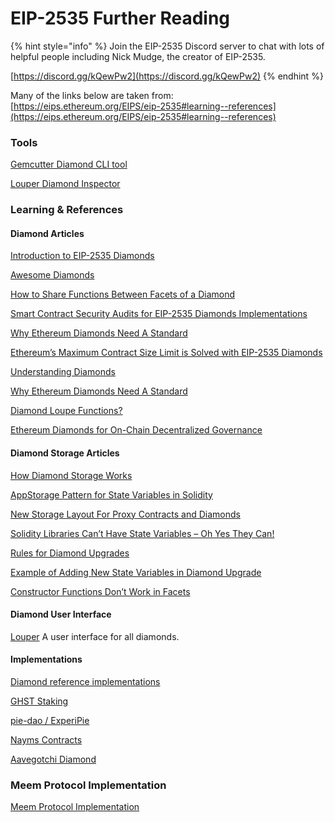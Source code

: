 # EIP-2535 Further Reading

{% hint style="info" %}
Join the EIP-2535 Discord server to chat with lots of helpful people including Nick Mudge, the creator of EIP-2535.

[https://discord.gg/kQewPw2](https://discord.gg/kQewPw2)
{% endhint %}

Many of the links below are taken from: [https://eips.ethereum.org/EIPS/eip-2535#learning--references](https://eips.ethereum.org/EIPS/eip-2535#learning--references)

### Tools <a href="#learning--references" id="learning--references"></a>

[Gemcutter Diamond CLI tool](https://0xhabitat.org/docs/Developers/Gemcutter)

[Louper Diamond Inspector](https://louper.dev/)

### Learning & References <a href="#learning--references" id="learning--references"></a>

#### &#x20;Diamond Articles

[Introduction to EIP-2535 Diamonds](https://eip2535diamonds.substack.com/p/introduction-to-the-diamond-standard)

[Awesome Diamonds](https://github.com/mudgen/awesome-diamonds)

[How to Share Functions Between Facets of a Diamond](https://dev.to/mudgen/how-to-share-functions-between-facets-of-a-diamond-1njb)

[Smart Contract Security Audits for EIP-2535 Diamonds Implementations](https://eip2535diamonds.substack.com/p/smart-contract-security-audits-for)

[Why Ethereum Diamonds Need A Standard](https://dev.to/mudgen/why-diamonds-need-a-standard-1i1h)

[Ethereum’s Maximum Contract Size Limit is Solved with EIP-2535 Diamonds](https://dev.to/mudgen/ethereum-s-maximum-contract-size-limit-is-solved-with-the-diamond-standard-2189)

[Understanding Diamonds](https://dev.to/mudgen/understanding-diamonds-on-ethereum-1fb)

[Why Ethereum Diamonds Need A Standard](https://dev.to/mudgen/why-diamonds-need-a-standard-1i1h)

[Diamond Loupe Functions?](https://dev.to/mudgen/why-loupe-functions-for-diamonds-1kc3)

[Ethereum Diamonds for On-Chain Decentralized Governance](https://dev.to/mudgen/ethereum-diamonds-for-on-chain-decentralized-governance-39op)

#### &#x20;Diamond Storage Articles

[How Diamond Storage Works](https://dev.to/mudgen/how-diamond-storage-works-90e)

[AppStorage Pattern for State Variables in Solidity](https://dev.to/mudgen/appstorage-pattern-for-state-variables-in-solidity-3lki)

[New Storage Layout For Proxy Contracts and Diamonds](https://medium.com/1milliondevs/new-storage-layout-for-proxy-contracts-and-diamonds-98d01d0eadb)

[Solidity Libraries Can’t Have State Variables – Oh Yes They Can!](https://dev.to/mudgen/solidity-libraries-can-t-have-state-variables-oh-yes-they-can-3ke9)

[Rules for Diamond Upgrades](https://eip2535diamonds.substack.com/p/diamond-upgrades)

[Example of Adding New State Variables in Diamond Upgrade](https://eip2535diamonds.substack.com/p/example-of-a-diamond-upgrade)

[Constructor Functions Don’t Work in Facets](https://eip2535diamonds.substack.com/p/constructor-functions-dont-work-in)

#### &#x20;Diamond User Interface

[Louper](https://louper.dev/) A user interface for all diamonds.

#### &#x20;Implementations

[Diamond reference implementations](https://github.com/mudgen/Diamond)

[GHST Staking](https://github.com/aavegotchi/ghst-staking)

[pie-dao / ExperiPie](https://github.com/pie-dao/ExperiPie)

[Nayms Contracts](https://github.com/nayms/contracts)

[Aavegotchi Diamond](https://github.com/aavegotchi/aavegotchi-contracts)

### Meem Protocol Implementation

[Meem Protocol Implementation](https://github.com/meemproject/meem-packages/tree/dev/packages/meem-contracts/contracts)

